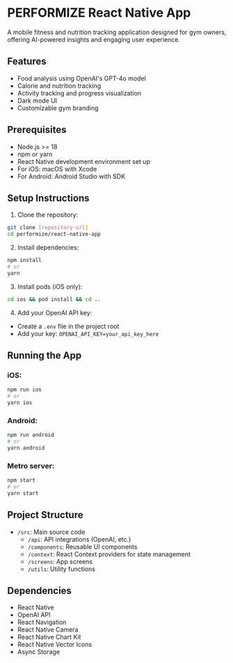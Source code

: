 # PERFORMIZE React Native App

A mobile fitness and nutrition tracking application designed for gym owners, offering AI-powered insights and engaging user experience.

## Features

- Food analysis using OpenAI's GPT-4o model
- Calorie and nutrition tracking
- Activity tracking and progress visualization
- Dark mode UI
- Customizable gym branding

## Prerequisites

- Node.js >= 18
- npm or yarn
- React Native development environment set up
- For iOS: macOS with Xcode
- For Android: Android Studio with SDK

## Setup Instructions

1. Clone the repository:
```bash
git clone [repository-url]
cd performize/react-native-app
```

2. Install dependencies:
```bash
npm install
# or
yarn
```

3. Install pods (iOS only):
```bash
cd ios && pod install && cd ..
```

4. Add your OpenAI API key:
- Create a `.env` file in the project root
- Add your key: `OPENAI_API_KEY=your_api_key_here`

## Running the App

### iOS:
```bash
npm run ios
# or
yarn ios
```

### Android:
```bash
npm run android
# or
yarn android
```

### Metro server:
```bash
npm start
# or
yarn start
```

## Project Structure

- `/src`: Main source code
  - `/api`: API integrations (OpenAI, etc.)
  - `/components`: Reusable UI components
  - `/context`: React Context providers for state management
  - `/screens`: App screens
  - `/utils`: Utility functions

## Dependencies

- React Native
- OpenAI API
- React Navigation
- React Native Camera
- React Native Chart Kit
- React Native Vector Icons
- Async Storage